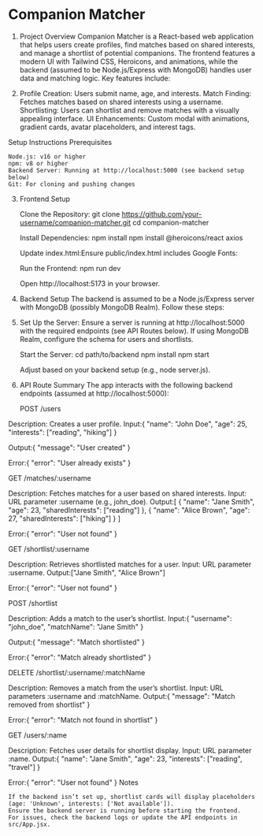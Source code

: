 # Companion Matcher

1. Project Overview
     Companion Matcher is a React-based web application that helps users create profiles, find matches based on shared interests, and manage a shortlist of potential companions. The frontend features a modern UI with Tailwind CSS, Heroicons, and animations, while the backend (assumed to be Node.js/Express with MongoDB) handles user data and matching logic. Key features include:

2. Profile Creation: Users submit name, age, and interests.
      Match Finding: Fetches matches based on shared interests using a username.
      Shortlisting: Users can shortlist and remove matches with a visually appealing interface.
      UI Enhancements: Custom modal with animations, gradient cards, avatar placeholders, and interest tags.

Setup Instructions
Prerequisites

    Node.js: v16 or higher
    npm: v8 or higher
    Backend Server: Running at http://localhost:5000 (see backend setup below)
    Git: For cloning and pushing changes

3. Frontend Setup

    Clone the Repository:
    git clone https://github.com/your-username/companion-matcher.git
    cd companion-matcher


    Install Dependencies:
    npm install
    npm install @heroicons/react axios


    Update index.html:Ensure public/index.html includes Google Fonts:
    <link href="https://fonts.googleapis.com/css2?family=Inter:wght@400;500;600&family=Poppins:wght@600;700&display=swap" rel="stylesheet">

  
    Run the Frontend:
    npm run dev

    Open http://localhost:5173 in your browser.

5. Backend Setup
    The backend is assumed to be a Node.js/Express server with MongoDB (possibly MongoDB Realm). Follow these steps:
6. Set Up the Server:
     Ensure a server is running at http://localhost:5000 with the required endpoints (see API Routes below).
     If using MongoDB Realm, configure the schema for users and shortlists.

    Start the Server:
    cd path/to/backend
    npm install
    npm start

    Adjust based on your backend setup (e.g., node server.js).

6. API Route Summary
      The app interacts with the following backend endpoints (assumed at http://localhost:5000):

      POST /users

Description: Creates a user profile.
Input:{
  "name": "John Doe",
  "age": 25,
  "interests": ["reading", "hiking"]
}

Output:{ "message": "User created" }

Error:{ "error": "User already exists" }

GET /matches/:username

Description: Fetches matches for a user based on shared interests.
Input: URL parameter :username (e.g., john_doe).
Output:[
  { "name": "Jane Smith", "age": 23, "sharedInterests": ["reading"] },
  { "name": "Alice Brown", "age": 27, "sharedInterests": ["hiking"] }
]


Error:{ "error": "User not found" }

GET /shortlist/:username

Description: Retrieves shortlisted matches for a user.
Input: URL parameter :username.
Output:["Jane Smith", "Alice Brown"]

Error:{ "error": "User not found" }

POST /shortlist

Description: Adds a match to the user’s shortlist.
Input:{ "username": "john_doe", "matchName": "Jane Smith" }

Output:{ "message": "Match shortlisted" }

Error:{ "error": "Match already shortlisted" }

DELETE /shortlist/:username/:matchName

Description: Removes a match from the user’s shortlist.
Input: URL parameters :username and :matchName.
Output:{ "message": "Match removed from shortlist" }

Error:{ "error": "Match not found in shortlist" }

GET /users/:name

Description: Fetches user details for shortlist display.
Input: URL parameter :name.
Output:{ "name": "Jane Smith", "age": 23, "interests": ["reading", "travel"] }

Error:{ "error": "User not found" }
    Notes

    If the backend isn’t set up, shortlist cards will display placeholders (age: 'Unknown', interests: ['Not available']).
    Ensure the backend server is running before starting the frontend.
    For issues, check the backend logs or update the API endpoints in src/App.jsx.

